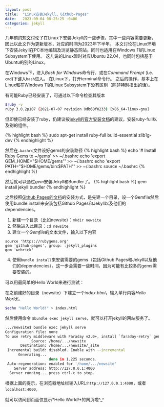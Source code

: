 ```yaml
---
layout: post
title:  "Linux安装Jekyll, Github-Pages"
date:   2023-09-04 08:25:25 -0400
categories: jekyll 
---
```


几年前的[短文][origin-article]讨论了在Linux下安装Jekyll的一些步骤，其中一些内容需要更新，因此以此文作为更新版本，对应的时间为2023年下半年。
 本文讨论在Linux环境下安装Jekyll在PC本地编辑及浏览静态网站。同时也适用在Windows 11的Linux Subsystem下使用。
 这儿说的Linux暂时对应Ubuntu 22.04，也同时包括基于Ubuntu的别的Linux。

在Windows下，进入*Bash for Windows*命令行，或在*Command Prompt* (i.e. `cmd`)下键入`bash`进入。
在Linux下，打开terminal命令行。
之后的操作，基本上在Linux和在Windows 11的Linux Subsystem下没有区别（除非特别指出的话）。

有可能Ruby已经安装了，可通过以下命令检查其版本

```Bash
$ruby -v
ruby 3.0.2p107 (2021-07-07 revision 0db68f0233) [x86_64-linux-gnu]
```

但即使已经安装了ruby，仍建议按[jekyll的官方安装文档][jekyll-install]的建议，安装ruby-full以及别的组件。

{% highlight bash %}
sudo apt-get install ruby-full build-essential zlib1g-dev
{% endhighlight %}

然后在`.bashrc`文件设好gems的安装路径
{% highlight bash %}
echo '# Install Ruby Gems to ~/gems' >> ~/.bashrc
echo 'export GEM_HOME="$HOME/gems"' >> ~/.bashrc
echo 'export PATH="$HOME/gems/bin:$PATH"' >> ~/.bashrc
source ~/.bashrc
{% endhighlight %}

然后就可以通过*gem*安装Jekyll和Bundler了。
{% highlight bash %}
gem install jekyll bundler
{% endhighlight %}


之后按照[Github Pages的文档][gp-set-local]的安装方式，是先建一个目录，设一个Gemfile然后使用bundle install来安装包括Github Pages和Jekyll以及他们的dependencies。

1. 新建一个目录（比如newsite）：`mkdir newsite`
2. 然后进入此目录：`cd newsite`
3. 建立一个*Gemfile*的文本文件，输入以下内容
```
source 'https://rubygems.org'
gem 'github-pages', group: :jekyll_plugins
gem 'webrick'
```
4. 使用`bundle install`来安装需要的gems（包括Github Pages和Jekyll以及他们的dependencies）。这一步会需要一些时间，因为可能有比较多的gems需要安装的。


可以用最简单的Hello World来进行测试：

在之前建好的目录（newsite）下建立一个*index.html*，输入单行内容*Hello World!*。

```bash
$echo "Hello World!" > index.html
```

然后使用命令 `$bundle exec jekyll serve`，就可以打开jekyll的网站服务了。

```bash
.../newsite$ bundle exec jekyll serve
Configuration file: none
To use retry middleware with Faraday v2.0+, install `faraday-retry` gem
            Source: /home/.../newsite
       Destination: /home/.../newsite/_site
 Incremental build: disabled. Enable with --incremental
      Generating...
                    done in 1.225 seconds.
 Auto-regeneration: enabled for '/home/.../newsite'
    Server address: http://127.0.0.1:4000
  Server running... press ctrl-c to stop.
```

根据上面的提示，在浏览器地址栏输入URL:`http://127.0.0.1:4000`，或者`localhost:4000`，

就可以访问到页面仅显示*Hello World!*的网页啦^_^



[gp-set-local]: https://help.github.com/articles/setting-up-your-github-pages-site-locally-with-jekyll/
[nokogiri-install]:http://www.nokogiri.org/tutorials/installing_nokogiri.html
[origin-article]: https://nateheat.github.io/winfo/jekyll/2017/09/09/Linux%E5%AE%89%E8%A3%85Jekyll.html
[jekyll-install]: https://jekyllrb.com/docs/installation/ubuntu/